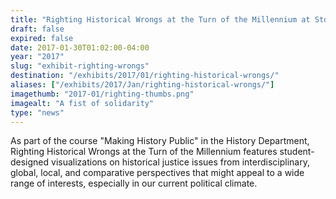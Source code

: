 ```yaml
---
title: "Righting Historical Wrongs at the Turn of the Millennium at Stokes Hall"
draft: false
expired: false
date: 2017-01-30T01:02:00-04:00
year: "2017"
slug: "exhibit-righting-wrongs"
destination: "/exhibits/2017/01/righting-historical-wrongs/"
aliases: ["/exhibits/2017/Jan/righting-historical-wrongs/"]
imagethumb: "2017-01/righting-thumbs.png"
imagealt: "A fist of solidarity"
type: "news"
---
```


As part of the course "Making History Public" in the History Department, Righting Historical Wrongs at the Turn of the Millennium features student-designed visualizations on historical justice issues from interdisciplinary, global, local, and comparative perspectives that might appeal to a wide range of interests, especially in our current political climate.
